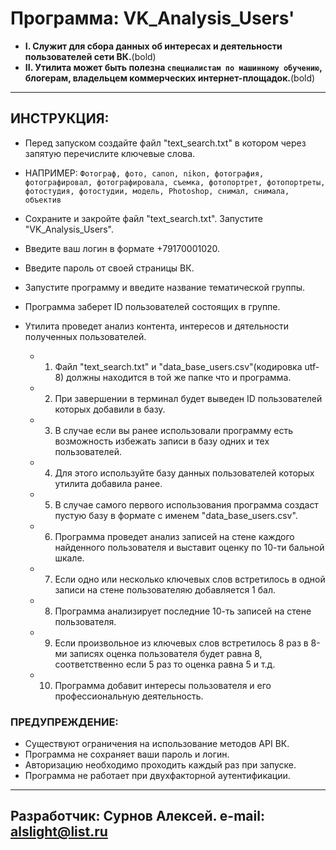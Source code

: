 # Программа: VK_Analysis_Users'
- __I. Служит для сбора данных об интересах и деятельности пользователей сети ВК.__(bold)
- __II. Утилита может быть полезна `специалистам по машинному обучению`, блогерам, владельцем коммерческих интернет-площадок.__(bold)
--------------------------------------------------
## ИНСТРУКЦИЯ:
- Перед запуском создайте файл "text_search.txt" в котором через запятую перечислите ключевые слова.
- НАПРИМЕР: `Фотограф, фото, canon, nikon, фотография, фотографировал, фотографировала, съемка, фотопортрет, фотопортреты, фотостудия, фотостудии, модель, Photoshop, снимал, снимала, объектив`
- Сохраните и закройте файл "text_search.txt". Запустите "VK_Analysis_Users".
- Введите ваш логин в формате +79170001020.
- Введите пароль от своей страницы ВК.
- Запустите программу и введите название тематической группы.
- Программа заберет ID пользователей состоящих в группе.
- Утилита проведет анализ контента, интересов и дятельности полученных пользователей.

  - 1. Файл "text_search.txt" и "data_base_users.csv"(кодировка utf-8) должны находится в той же папке что и программа.
  - 2. При завершении в терминал будет выведен ID пользователей которых добавили в базу.
  - 3. В случае если вы ранее использовали программу есть возможность избежать записи в базу одних и тех пользователей.
  - 4. Для этого используйте базу данных пользователей которых утилита добавила ранее.
  - 5. В случае самого первого использования программа создаст пустую базу в формате с именем "data_base_users.csv".
  - 6. Программа проведет анализ записей на стене каждого найденного пользователя и выставит оценку по 10-ти бальной шкале.
  - 7. Если одно или несколько ключевых слов встретилось в одной записи на стене пользователяю добавляется 1 бал.
  - 8. Программа анализирует последние 10-ть записей на стене пользователя.
  - 9. Если произвольное из ключевых слов встретилось 8 раз в 8-ми записях оценка пользователя будет равна 8, соответственно если 5 раз то оценка равна 5 и т.д.
  - 10. Программа добавит интересы пользователя и его профессиональную деятельность.

### ПРЕДУПРЕЖДЕНИЕ:
- Существуют ограничения на использование методов API ВК.
- Программа не сохраняет ваши пароль и логин.
- Авторизацию необходимо проходить каждый раз при запуске.
- Программа не работает при двухфакторной аутентификации.
--------------------------------------------------
Разработчик: Сурнов Алексей.
e-mail: alslight@list.ru
--------------------------------------------------
